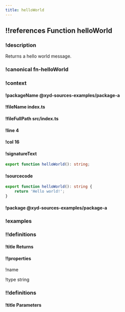 ```yaml
---
title: helloWorld
---
```

## !!references Function helloWorld

### !description

Returns a hello world message.


### !canonical fn-helloWorld

### !context

#### !packageName @xyd-sources-examples/package-a

#### !fileName index.ts

#### !fileFullPath src/index.ts

#### !line 4

#### !col 16

#### !signatureText

```ts
export function helloWorld(): string;
```

#### !sourcecode

```ts
export function helloWorld(): string {
    return 'Hello world!';
}
```

#### !package @xyd-sources-examples/package-a

### !examples

### !!definitions

#### !title Returns

#### !!properties 

!name&#x20;

!type string



### !!definitions

#### !title Parameters
